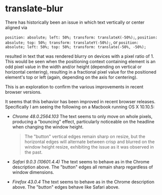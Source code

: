 # translate-blur
There has historically been an issue in which text vertically or center aligned via

`position: absolute; left: 50%; transform: translateX(-50%);`, `position: absolute; top: 50%; transform: translateY(-50%);`, or `position: absolute; left: 50%; top: 50%; transform: translate(-50%, -50%);`

resulted in text that was rendered blurry on devices with a pixel ratio of 1. This would be seen when the positioning context containing element is an odd pixel value in the width and/or height (depending on vertical or horizontal centering), resulting in a fractional pixel value for the positioned element's top or left (again, depending on the axis for centering).

This is an exploration to confirm the various improvements in recent browser versions.

It seems that this behavior has been improved in recent browser releases. Specifically I am seeing the following on a Macbook running OS X 10.10.5:

* _Chrome 48.0.2564.103_
    The text seems to only move on whole pixels, producing a "bouncing" effect, particularly noticeable on the headline when   changing the window height.
    >The "button" vertical edges remain sharp on resize, but the horizontal edges will alternate between crisp and blurred on the window height resize, exhibiting the issue as it was observed in the past.

* _Safari 9.0.3 (10601.4.4)_
  The text seems to behave as in the Chrome description above.
  The "button" edges all remain sharp regardless of window dimensions.

* _Firefox 43.0.4_
  The text seems to behave as in the Chrome description above.
  The "button" edges behave like Safari above.
